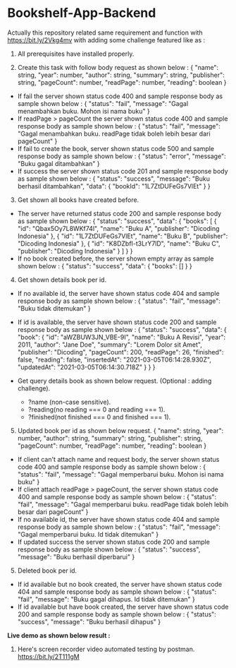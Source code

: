 # Bookshelf-App-Backend

Actually this repository related same requirement and function with https://bit.ly/2Vkg4mv with adding some challenge featured like as :

1. All prerequisites have installed properly.

2. Create this task with follow body request as shown below :
{
    "name": string,
    "year": number,
    "author": string,
    "summary": string,
    "publisher": string,
    "pageCount": number,
    "readPage": number,
    "reading": boolean
}
* If fail the server shown status code 400 and sample response body as sample shown below :
{
    "status": "fail",
    "message": "Gagal menambahkan buku. Mohon isi nama buku"
}
* If readPage > pageCount the server shown status code 400 and sample response body as sample shown below :
{
    "status": "fail",
    "message": "Gagal menambahkan buku. readPage tidak boleh lebih besar dari pageCount"
}
* If fail to create the book, server shown status code 500 and sample response body as sample shown below :
{
    "status": "error",
    "message": "Buku gagal ditambahkan"
}
* If success the server shown status code 201 and sample response body as sample shown below :
{
    "status": "success",
    "message": "Buku berhasil ditambahkan",
    "data": {
        "bookId": "1L7ZtDUFeGs7VlEt"
    }
}

3. Get shown all books have created before.
*  The server have returned status code 200 and sample response body as sample shown below :
{
    "status": "success",
    "data": {
        "books": [
            {
                "id": "Qbax5Oy7L8WKf74l",
                "name": "Buku A",
                "publisher": "Dicoding Indonesia"
            },
            {
                "id": "1L7ZtDUFeGs7VlEt",
                "name": "Buku B",
                "publisher": "Dicoding Indonesia"
            },
            {
                "id": "K8DZbfI-t3LrY7lD",
                "name": "Buku C",
                "publisher": "Dicoding Indonesia"
            }
        ]
    }
}
*  If no book created before, the server shown empty array as sample shown below :
{
    "status": "success",
    "data": {
        "books": []
    }
}

4. Get shown details book per id.
*  If no available id, the server have shown status code 404 and sample response body as sample shown below :
{
    "status": "fail",
    "message": "Buku tidak ditemukan"
}
* If id is available, the server have shown status code 200 and sample response body as sample shown below : 
{
    "status": "success",
    "data": {
        "book": {
            "id": "aWZBUW3JN_VBE-9I",
            "name": "Buku A Revisi",
            "year": 2011,
            "author": "Jane Doe",
            "summary": "Lorem Dolor sit Amet",
            "publisher": "Dicoding",
            "pageCount": 200,
            "readPage": 26,
            "finished": false,
            "reading": false,
            "insertedAt": "2021-03-05T06:14:28.930Z",
            "updatedAt": "2021-03-05T06:14:30.718Z"
        }
    }
}

* Get query details book as shown below request. (Optional : adding challenge).
  * ?name (non-case sensitive).
  * ?reading(no reading === 0 and reading === 1).
  * ?finished(not finished === 0 and finished === 1). 

5. Updated book per id as shown below request.
{
    "name": string,
    "year": number,
    "author": string,
    "summary": string,
    "publisher": string,
    "pageCount": number,
    "readPage": number,
    "reading": boolean
}
* If client can't attach name and request body, the server shown status code 400 and sample response body as sample shown below :
{
    "status": "fail",
    "message": "Gagal memperbarui buku. Mohon isi nama buku"
}
* If client attach readPage > pageCount, the server shown status code 400 and sample response body as sample shown below :
{
    "status": "fail",
    "message": "Gagal memperbarui buku. readPage tidak boleh lebih besar dari pageCount"
}
*  If no available id, the server have shown status code 404 and sample response body as sample shown below :
{
    "status": "fail",
    "message": "Gagal memperbarui buku. Id tidak ditemukan"
}
* If updated success the server shown status code 200 and sample response body as sample shown below :
{
    "status": "success",
    "message": "Buku berhasil diperbarui"
}

5. Deleted book per id.
*  If id available but no book created, the server have shown status code 404 and sample response body as sample shown below :
{
    "status": "fail",
    "message": "Buku gagal dihapus. Id tidak ditemukan"
}
*  If id available but have book created, the server have shown status code 200 and sample response body as sample shown below :
{
    "status": "success",
    "message": "Buku berhasil dihapus"
}


**Live demo as shown below result :**
1. Here's screen recorder video automated testing by postman.
https://bit.ly/2T111gM 
